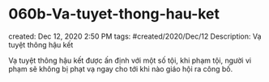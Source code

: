 ---
---

# 060b-Va-tuyet-thong-hau-ket

created: Dec 12, 2020 2:50 PM
tags: #created/2020/Dec/12
Description: Vạ tuyệt thông hậu kết

Vạ tuyệt thông hậu kết được ấn định với một số tội, khi phạm tội, người vi phạm sẽ không bị phạt vạ ngay cho tới khi nào giáo hội ra công bố.